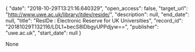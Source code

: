 {
  "date": "2018-10-29T13:21:16.640329", 
  "open_access": false, 
  "target_url": "http://www.uwe.ac.uk/library/itdev/reside/", 
  "description": null, 
  "end_date": null, 
  "title": "ResIDe : Electronic Reserve for UK Universities", 
  "record_id": "20181029T132116/LDL1+becS8lDbgyUPPdjyw==", 
  "publisher": "uwe.ac.uk", 
  "start_date": null
}

None
